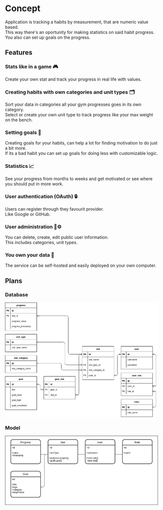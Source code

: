 # Concept

Application is tracking a habits by measurement, that are numeric value based.\
This way there's an oportunity for making statistics on said habit progress.\
You also can set up goals on the progress.

## Features

### Stats like in a game 🎮

Create your own stat and track your progress in real life with values.

### Creating habits with own categories and unit types 🗂️

Sort your data in categories all your gym progresses goes in its own category.\
Select or create your own unit type to track progress like your max weight on the bench.

### Setting goals 🎯

Creating goals for your habits, can help a lot for finding motivation to do just a bit more.\
If its a bad habit you can set up goals for doing less with customizable logic.

### Statistics 📈

See your progress from months to weeks and get motivated or see where you should put in more work.

### User authentication (OAuth) 🔒

Users can register through they favourit provider.\
Like Google or GitHub.

### User administration 👥⚙️

You can delete, create, edit public user information.\
This includes categories, unit types.

### You own your data 💾

The service can be self-hosted and easily deployed on your own computer.

## Plans

### Database

![Database](./res/Database.png)

### Model

![Model](./res/Entity.png)
